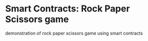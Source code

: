 # Smart Contracts: Rock Paper Scissors game
demonstration of rock paper scissors game using smart contracts
